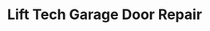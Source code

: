 ---
title: "Lift Tech Garage Door Repair"
url: /henderson/lift-tech-garage-door-repair/
shop: Türen
---